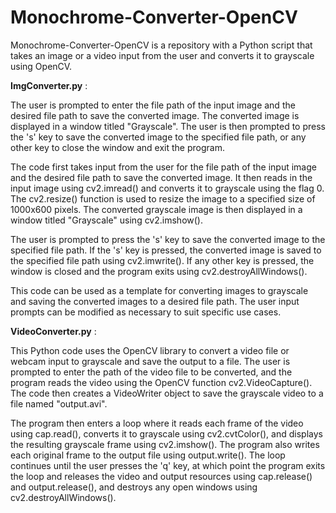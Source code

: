 # Monochrome-Converter-OpenCV
Monochrome-Converter-OpenCV is a repository with a Python script that takes an image or a video input from the user and converts it to grayscale using OpenCV. 

**ImgConverter.py** : 

The user is prompted to enter the file path of the input image and the desired file path to save the converted image. The converted image is displayed in a window titled "Grayscale". The user is then prompted to press the 's' key to save the converted image to the specified file path, or any other key to close the window and exit the program.

The code first takes input from the user for the file path of the input image and the desired file path to save the converted image. It then reads in the input image using cv2.imread() and converts it to grayscale using the flag 0. The cv2.resize() function is used to resize the image to a specified size of 1000x600 pixels. The converted grayscale image is then displayed in a window titled "Grayscale" using cv2.imshow().

The user is prompted to press the 's' key to save the converted image to the specified file path. If the 's' key is pressed, the converted image is saved to the specified file path using cv2.imwrite(). If any other key is pressed, the window is closed and the program exits using cv2.destroyAllWindows().

This code can be used as a template for converting images to grayscale and saving the converted images to a desired file path. The user input prompts can be modified as necessary to suit specific use cases.

**VideoConverter.py** :

This Python code uses the OpenCV library to convert a video file or webcam input to grayscale and save the output to a file. The user is prompted to enter the path of the video file to be converted, and the program reads the video using the OpenCV function cv2.VideoCapture(). The code then creates a VideoWriter object to save the grayscale video to a file named "output.avi".

The program then enters a loop where it reads each frame of the video using cap.read(), converts it to grayscale using cv2.cvtColor(), and displays the resulting grayscale frame using cv2.imshow(). The program also writes each original frame to the output file using output.write(). The loop continues until the user presses the 'q' key, at which point the program exits the loop and releases the video and output resources using cap.release() and output.release(), and destroys any open windows using cv2.destroyAllWindows().




